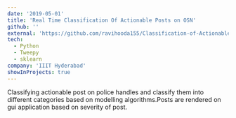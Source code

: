```yaml
---
date: '2019-05-01'
title: 'Real Time Classification Of Actionable Posts on OSN'
github: ''
external: 'https://github.com/ravihooda155/Classification-of-Actionable-Tweets'
tech:
  - Python
  - Tweepy
  - sklearn
company: 'IIIT Hyderabad'
showInProjects: true
---
```


Classifying actionable post on police handles and classify them into different categories based on modelling algorithms.Posts are rendered on gui application based on severity of post.

